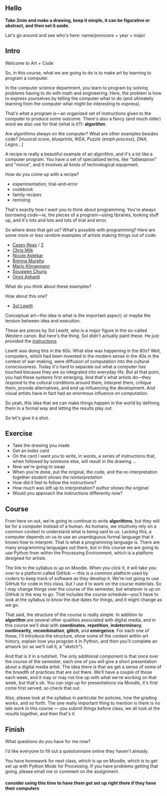 ## Hello

**Take 2min and make a drawing, keep it simple, it can be figurative or abstract, and then set it aside.**

Let's go around and see who's here: name/pronouns + year + major


## Intro

Welcome to Art + Code

<!-- 
I'm very excited to meet you all. And in fact, you're the first Amherst students I've ever met, as I'm new to the college. Anybody else new? So you might have to bear with me a bit as I learn the ropes here, and thank you in advance for that.
-->

So, in this course, what we are going to do is to make art by learning to program a computer.

In the computer science department, you learn to program by solving problems having to do with math and engineering. Here, the problem is how to express yourselves by telling the computer what to do (and ultimately learning from the computer what might be interesting to express).

That's what a program is—an organized set of instructions given to the computer to produce some outcome. There's also a fancy (and much older) word we also use for that (what is it?): **algorithm**.

Are algorithms always on the computer? What are other examples besides code? *[musical score, blueprints, IKEA, Puzzle (emph process), DNA, Legos...]*

A recipe is really a beautiful example of an algorithm, and it's a lot like a computer program. You have a set of specialized terms, like "tablespoon" and "mince", and it involves all kinds of technological equipment.

How do you come up with a recipe?
- experimentation, trial-and-error
- cookbook
- family recipes
- remixing

That's exactly how I want you to think about programming. You're always borrowing _code_—ie, the pieces of a program—using libraries, looking stuff up, and it's lots and lots and lots of trial and error.

So where does that get us? What's possible with programming? Here are some more or less random examples of artists making things out of code:
- [Casey Reas](context/0_casey_reas_1.jpg) / [2](context/0_casey_reas_2.jpg)
- [Chris Milk](context/1_chris_milk_treachery_of_sanctuary.mp4)
- [Nicole Aptekar](https://www.instagram.com/nicole.aptekar/)
- [Brenna Murphy](context/3_murphy_lattice_domains.pdf)
- [Mario Klingemann](https://www.flickr.com/photos/quasimondo/albums/72157677689800878)
- [Sougwen Chung](context/5_sougwen_chung_drawing_operations.mp4)
- [Onyx Ashanti](context/6_onyx_ashanti.mp4)

What do you think about these examples?

How about this one?
- [Sol Lewitt](https://www.google.com/search?q=sol+lewitt&client=safari&rls=en&source=lnms&tbm=isch&sa=X&ved=0ahUKEwiXnMOGrbPkAhWFlp4KHc0RA9gQ_AUIESgB&biw=1280&bih=677)

Conceptual art—the idea is what is the important aspect; or maybe the tension between idea and execution.

These are pieces by Sol Lewitt, who is a major figure in the so-called Western canon. But here's the thing. Sol didn't actually paint these. He just provided the [instructions](lewitt.pdf).

Lewitt was doing this in the 60s. What else was happening in the 60s? Well, computers, which had been invented in the modern sense in the 40s in the context of war-making, were diffusion of computation into the cultural consciousness. Today it's hard to separate out what a computer has touched because they are so integrated into everyday life. But at that point, you had these systems first emerging. And that's what artists do—they respond to the cultural conditions around them, interpret them, critique them, provide alternatives, and end up influencing the development. And visual artists have in fact had an enormous influence on computation.

So yeah, this idea that we can make things happen in the world by defining them in a formal way and letting the results play out.

So let's give it a shot.


## Exercise

- Take the drawing you made
- Get an index card
- On the card I want you to write, in words, a series of instructions that, when followed by someone else, will result in the drawing
...
- Now we're going to swap
- When you're done, put the original, the code, and the re-interpretation together
_student shows the reinterpretation_
- How did it feel to follow the instructions?
- How much was left up to interpretation?
_author shows the original_
- Would you approach the instructions differently now?


## Course

From here on out, we're going to continue to write **algorithms**, but they will be for a computer instead of a human. As humans, we intuitively rely on a common context to understand what is being said to us. Lacking this, a computer depends on us to use an unambiguous formal language that it knows how to interpret. That is what a programming language is. There are many programming languages out there, but in this course we are going to use Python from within the Processing Environment, which is a platform designed for artists.

The link to the syllabus is up on Moodle. When you click it, it will take you over to a platform called GitHub — this is a common platform used by coders to keep track of software as they develop it. We're not going to use GitHub for code in this class, but _I_ use it to work on the course materials. So I may change things over the course of the semester, but whatever is up on GitHub is the way to go. That includes the course schedule—you'll have to look at the syllabus to know the due dates for things, and it might change as we go.

That said, the structure of the course is really simple. In addition to **algorithm** are several other qualities associated with digital media, and in this course we'll deal with **coordinates**, **repetition**, **indeterminacy**,  **nonlinearity**, **recombination**, **glitch**, and **emergence**. For each one of these, I'll introduce the structure, show some of the context within art history, explain how you program it in Python, and then you'll complete an artwork (or as we'll call it, a "sketch").

And that is it in a nutshell. The only additional component is that once over the course of the semester, each one of you will give a short presentation about a digital media artist. The idea there is that we get a sense of some of the breadth of practices that are out there. We'll have a couple of those each week, and it may or may not line up with what we're working on that week, but that's ok. You can sign up for presentations via Moodle, it's first come first served, so check that out.

Also, please look at the syllabus in particular for policies, how the grading works, and so forth. The one really important thing to mention is there is no late work in this course — you submit things before class, we all look at the results together, and then that's it. 


## Finish

What questions do you have for me now?

I'd like everyone to fill out a questionnaire online they haven't already.

You have homework for next class, which is up on Moodle, which is to get set up with Python Mode for Processing. If you have problems getting that going, please email me or comment on the assignment.


#### consider using this time to have them get set up right there if they have their computers
